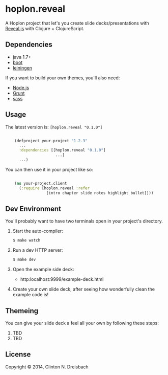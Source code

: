 # hoplon.reveal

A Hoplon project that let's you create slide decks/presentations with
[Reveal.js][3] with Clojure + ClojureScript.

## Dependencies

- java 1.7+
- [boot][1]
- [leiningen][2]

If you want to build your own themes, you'll also need:

- [Node.js][4]
- [Grunt][5]
- [sass][6]

## Usage

The latest version is: ``[hoplon.reveal "0.1.0"]``

```clojure

    (defproject your-project "1.2.3"
      ...
      :dependencies [[hoplon.reveal "0.1.0"]
                      ...]
      ...)
```

You can then use it in your project like so:

```clojure

    (ns your-project.client
      (:require [hoplon.reveal :refer
                  [intro chapter slide notes highlight bullet]]))
```

## Dev Environment

You'll probably want to have two terminals open in your project's
directory.

1. Start the auto-compiler:

    ```bash
    $ make watch
    ```

1. Run a dev HTTP server:

    ```bash
    $ make dev
    ```

1. Open the example side deck:
   * http:localhost:9999/example-deck.html

1. Create your own slide deck, after seeing how wonderfully clean the example
   code is!

## Themeing

You can give your slide deck a feel all your own by following these steps:

1. TBD
2. TBD


## License

Copyright © 2014, Clinton N. Dreisbach

[1]: https://github.com/tailrecursion/boot
[2]: https://github.com/technomancy/leiningen
[3]: http://lab.hakim.se/reveal-js/#/
[4]: http://nodejs.org/
[5]: http://gruntjs.com/
[6]: http://sass-lang.com/

